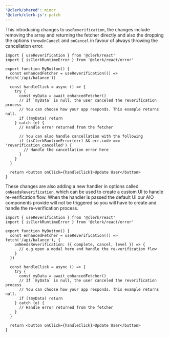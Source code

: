 ```yaml
---
'@clerk/shared': minor
'@clerk/clerk-js': patch
---
```


This introducing changes to `useReverification`, the changes include removing the array and returning the fetcher directly and also the dropping the options `throwOnCancel` and `onCancel` in favour of always throwing the cancellation error.

```tsx {{ filename: 'src/components/MyButton.tsx' }}
import { useReverification } from '@clerk/react'
import { isClerkRuntimeError } from '@clerk/react/error'

export function MyButton() {
  const enhancedFetcher = useReverification(() => fetch('/api/balance'))

  const handleClick = async () => {
    try {
      const myData = await enhancedFetcher()
      // If `myData` is null, the user canceled the reverification process
      // You can choose how your app responds. This example returns null.
      if (!myData) return
    } catch (e) {
      // Handle error returned from the fetcher

      // You can also handle cancellation with the following
      if (isClerkRuntimeError(err) && err.code === 'reverification_cancelled') {
        // Handle the cancellation error here
      }
    }
  }

  return <button onClick={handleClick}>Update User</button>
}
```

These changes are also adding a new handler in options called `onNeedsReverification`, which can be used to create a custom UI
to handle re-verification flow. When the handler is passed the default UI our AIO components provide will not be triggered so you will have to create and handle the re-verification process.


```tsx {{ filename: 'src/components/MyButtonCustom.tsx' }}
import { useReverification } from '@clerk/react'
import { isClerkRuntimeError } from '@clerk/react/error'

export function MyButton() {
  const enhancedFetcher = useReverification(() => fetch('/api/balance'), {
    onNeedsReverification: ({ complete, cancel, level }) => {
      // e.g open a modal here and handle the re-verification flow
    }
  })

  const handleClick = async () => {
    try {
      const myData = await enhancedFetcher()
      // If `myData` is null, the user canceled the reverification process
      // You can choose how your app responds. This example returns null.
      if (!myData) return
    } catch (e) {
      // Handle error returned from the fetcher
    }
  }

  return <button onClick={handleClick}>Update User</button>
}
```
